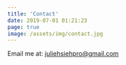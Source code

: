 ```yaml
---
title: 'Contact'
date: 2019-07-01 01:21:23
page: true
image: /assets/img/contact.jpg
---
```


Email me at: juliehsiehpro@gmail.com
